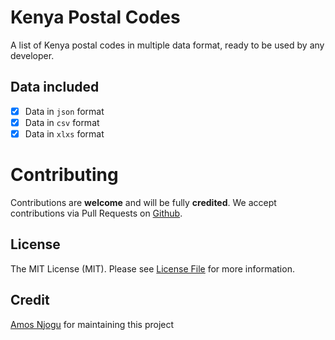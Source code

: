 # Kenya Postal Codes

A list of Kenya postal codes in multiple data format, ready to be used by any developer.

## Data included

- [x] Data in `json` format
- [x] Data in `csv` format
- [x] Data in `xlxs` format

# Contributing

Contributions are **welcome** and will be fully **credited**. We accept contributions via Pull Requests on [Github](https://github.com/cursorstartups/kenya-postal-codes/pulls).

## License

The MIT License (MIT). Please see [License File](LICENSE.md) for more information.

## Credit

[Amos Njogu](https://github.com/njoguamos) for maintaining this project
